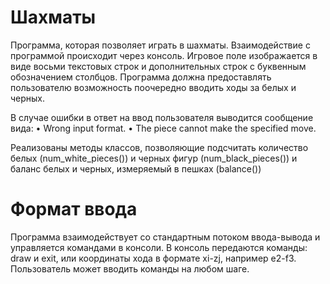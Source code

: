 # Шахматы
Программа, которая позволяет играть в шахматы. Взаимодействие с программой происходит через консоль. Игровое поле изображается в виде восьми текстовых строк и дополнительных строк с буквенным обозначением столбцов. Программа должна предоставлять пользователю возможность поочередно вводить ходы за белых и черных.

В случае ошибки в ответ на ввод пользователя выводится сообщение вида:
• Wrong input format. 
• The piece cannot make the specified move. 

Реализованы методы классов, позволяющие подсчитать количество белых (num_white_pieces()) и черных фигур (num_black_pieces()) и баланс белых и черных, измеряемый в пешках (balance())

# Формат ввода
Программа взаимодействует со стандартным потоком ввода-вывода и управляется командами в консоли. В консоль передаются команды: draw и exit, или координаты хода в формате xi-zj, например e2-f3. Пользователь может вводить команды на любом шаге.




